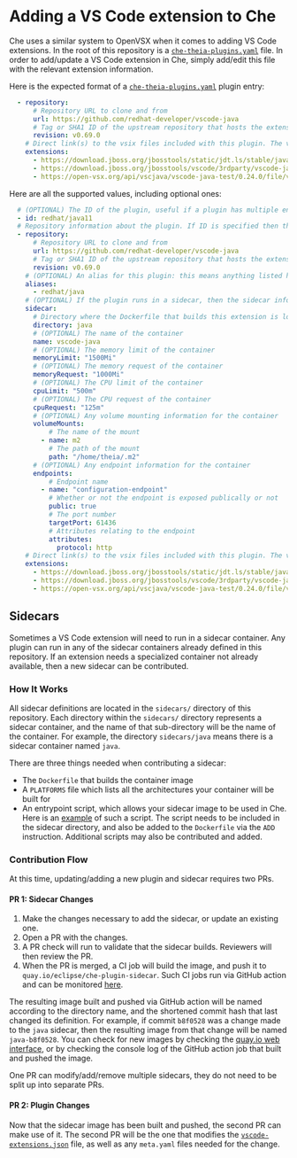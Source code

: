 # Adding a VS Code extension to Che
Che uses a similar system to OpenVSX when it comes to adding VS Code extensions. In the root of this repository is a [`che-theia-plugins.yaml`](./che-theia-plugins.yaml) file. In order to add/update a VS Code extension in Che, simply add/edit this file with the relevant extension information.

Here is the expected format of a [`che-theia-plugins.yaml`](./che-theia-plugins.yaml) plugin entry:

```yaml
  - repository:
      # Repository URL to clone and from
      url: https://github.com/redhat-developer/vscode-java
      # Tag or SHA1 ID of the upstream repository that hosts the extension, usually corresponding to a version/snapshot/release.
      revision: v0.69.0
    # Direct link(s) to the vsix files included with this plugin. The vsix build by the repository specified must be listed first
    extensions:
      - https://download.jboss.org/jbosstools/static/jdt.ls/stable/java-0.69.0-2547.vsix
      - https://download.jboss.org/jbosstools/vscode/3rdparty/vscode-java-debug/vscode-java-debug-0.26.0.vsix
      - https://open-vsx.org/api/vscjava/vscode-java-test/0.24.0/file/vscjava.vscode-java-test-0.24.0.vsix
```

Here are all the supported values, including optional ones:

```yaml
  # (OPTIONAL) The ID of the plugin, useful if a plugin has multiple entries for one repository (for example, Java 8 vs. Java 11)
  - id: redhat/java11
  # Repository information about the plugin. If ID is specified then this field is not a list element.
  - repository:
      # Repository URL to clone and from
      url: https://github.com/redhat-developer/vscode-java
      # Tag or SHA1 ID of the upstream repository that hosts the extension, usually corresponding to a version/snapshot/release.
      revision: v0.69.0
    # (OPTIONAL) An alias for this plugin: this means anything listed here will get its own meta.yaml generated
    aliases:
      - redhat/java
    # (OPTIONAL) If the plugin runs in a sidecar, then the sidecar information is specified here
    sidecar:
      # Directory where the Dockerfile that builds this extension is located
      directory: java
      # (OPTIONAL) The name of the container
      name: vscode-java
      # (OPTIONAL) The memory limit of the container
      memoryLimit: "1500Mi"
      # (OPTIONAL) The memory request of the container
      memoryRequest: "1000Mi"
      # (OPTIONAL) The CPU limit of the container
      cpuLimit: "500m"
      # (OPTIONAL) The CPU request of the container
      cpuRequest: "125m"
      # (OPTIONAL) Any volume mounting information for the container
      volumeMounts:
          # The name of the mount
        - name: m2
          # The path of the mount
          path: "/home/theia/.m2"
      # (OPTIONAL) Any endpoint information for the container
      endpoints:
          # Endpoint name
        - name: "configuration-endpoint"
          # Whether or not the endpoint is exposed publically or not
          public: true
          # The port number
          targetPort: 61436
          # Attributes relating to the endpoint
          attributes:
            protocol: http
    # Direct link(s) to the vsix files included with this plugin. The vsix build by the repository specified must be listed first
    extensions:
      - https://download.jboss.org/jbosstools/static/jdt.ls/stable/java-0.69.0-2547.vsix
      - https://download.jboss.org/jbosstools/vscode/3rdparty/vscode-java-debug/vscode-java-debug-0.26.0.vsix
      - https://open-vsx.org/api/vscjava/vscode-java-test/0.24.0/file/vscjava.vscode-java-test-0.24.0.vsix
```

## Sidecars
Sometimes a VS Code extension will need to run in a sidecar container. Any plugin can run in any of the sidecar containers already defined in this repository. If an extension needs a specialized container not already available, then a new sidecar can be contributed.

### How It Works
All sidecar definitions are located in the `sidecars/` directory of this repository. Each directory within the `sidecars/` directory represents a sidecar container, and the name of that sub-directory will be the name of the container. For example, the directory `sidecars/java` means there is a sidecar container named `java`.

There are three things needed when contributing a sidecar:
* The `Dockerfile` that builds the container image
* A `PLATFORMS` file which lists all the architectures your container will be built for
* An entrypoint script, which allows your sidecar image to be used in Che. Here is an [example](https://github.com/eclipse/che-plugin-registry/blob/master/sidecars/node/etc/entrypoint.sh) of such a script. The script needs to be included in the sidecar directory, and also be added to the `Dockerfile` via the `ADD` instruction. Additional scripts may also be contributed and added.

### Contribution Flow
At this time, updating/adding a new plugin and sidecar requires two PRs.

#### PR 1: Sidecar Changes
1. Make the changes necessary to add the sidecar, or update an existing one.
2. Open a PR with the changes.
3. A PR check will run to validate that the sidecar builds. Reviewers will then review the PR.
4. When the PR is merged, a CI job will build the image, and push it to `quay.io/eclipse/che-plugin-sidecar`. Such CI jobs run via GitHub action and can be monitored [here](https://github.com/eclipse/che-plugin-registry/actions).

The resulting image built and pushed via GitHub action will be named according to the directory name, and the shortened commit hash that last changed its definition. For example, if commit `b8f0528` was a change made to the `java` sidecar, then the resulting image from that change will be named `java-b8f0528`. You can check for new images by checking the [quay.io web interface](https://quay.io/repository/eclipse/che-plugin-sidecar?tag=latest&tab=tags), or by checking the console log of the GitHub action job that built and pushed the image.

One PR can modify/add/remove multiple sidecars, they do not need to be split up into separate PRs.

#### PR 2: Plugin Changes
Now that the sidecar image has been built and pushed, the second PR can make use of it. The second PR will be the one that modifies the [`vscode-extensions.json`](./vscode-extensions.json) file, as well as any `meta.yaml` files needed for the change.
